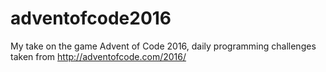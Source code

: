 # adventofcode2016

My take on the game Advent of Code 2016, daily programming 
challenges taken from http://adventofcode.com/2016/

